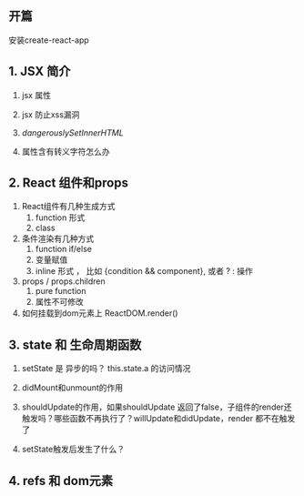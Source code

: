 ## 开篇

安装create-react-app

## 1. JSX 简介

1. jsx 属性 
2. jsx 防止xss漏洞
3. _dangerouslySetInnerHTML_

4. 属性含有转义字符怎么办

## 2. React 组件和props

1. React组件有几种生成方式
   1. function 形式
   2. class
2. 条件渲染有几种方式
   1. function if/else
   2. 变量赋值
   3. inline 形式 ， 比如 {condition && component}, 或者 ? : 操作
3. props / props.children
   1. pure function
   2. 属性不可修改
4. 如何挂载到dom元素上 ReactDOM.render\(\)

## 3. state 和 生命周期函数

1. setState 是 异步的吗？ this.state.a 的访问情况

2. didMount和unmount的作用

3. shouldUpdate的作用，如果shouldUpdate 返回了false，子组件的render还触发吗？哪些函数不再执行了？willUpdate和didUpdate，render 都不在触发了

4. setState触发后发生了什么？



## 4. refs 和 dom元素



